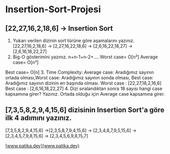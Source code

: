 # Insertion-Sort-Projesi


## [22,27,16,2,18,6] -> Insertion Sort

1. Yukarı verilen dizinin sort türüne göre aşamalarını yazınız.
[22,27,16,2,18,6] -> [2,27,16,22,18,6] -> [2,6,16,22,18,27] -> [2,6,16,18,22,27]
2. Big-O gösterimini yazınız.
n+n-1+n-2+....
Worst case= O[n²]
Average case= O[n²]

Best case= O[n]
3. Time Complexity: Average case: Aradığımız sayının ortada olması,Worst case: Aradığımız sayının sonda olması, Best case: Aradığımız sayının dizinin en başında olması.
Worst case : [22,27,18,2,16,6]
Best case : [2,6,16,18,22,27]
4. Dizi sıralandıktan sonra 18 sayısı hangi case kapsamına girer? Yazınız.
  Ortada olduğu için Average case kapsamına girer.


## [7,3,5,8,2,9,4,15,6] dizisinin Insertion Sort'a göre ilk 4 adımını yazınız.

[7,3,5,8,2,9,4,15,6] ->[2,3,5,8,7,9,4,15,6] -> [2,3,4,8,7,9,5,15,6] -> [2,3,4,5,7,9,8,15,6] -> [2,3,4,5,6,9,8,15,7] 

[www.patika.dev](www.patika.dev)
